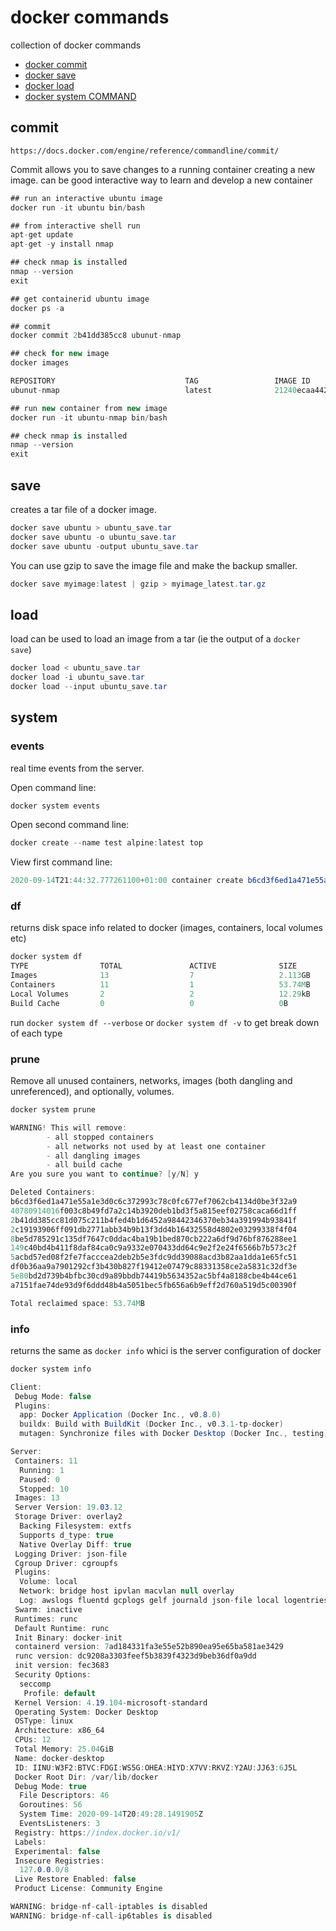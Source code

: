 # docker commands

collection of docker commands

- [docker commit](##commit)
- [docker save](##save)
- [docker load](##load)
- [docker system COMMAND](##system)

## commit

`https://docs.docker.com/engine/reference/commandline/commit/`

Commit allows you to save changes to a running container creating a new image. can be good interactive way to learn and develop a new container

``` c#
## run an interactive ubuntu image
docker run -it ubuntu bin/bash

## from interactive shell run
apt-get update
apt-get -y install nmap

## check nmap is installed
nmap --version
exit

## get containerid ubuntu image
docker ps -a

## commit
docker commit 2b41dd385cc8 ubunut-nmap

## check for new image
docker images

REPOSITORY                             TAG                 IMAGE ID            CREATED             SIZE
ubunut-nmap                            latest              21240ecaa442        27 seconds ago      128MB

## run new container from new image
docker run -it ubuntu-nmap bin/bash

## check nmap is installed
nmap --version
exit
```

## save

creates a tar file of a docker image.

``` c#
docker save ubuntu > ubuntu_save.tar
docker save ubuntu -o ubuntu_save.tar
docker save ubuntu -output ubuntu_save.tar
```

You can use gzip to save the image file and make the backup smaller.

``` c#
docker save myimage:latest | gzip > myimage_latest.tar.gz
```

## load

load can be used to load an image from a tar (ie the output of a `docker save`)

``` c#
docker load < ubuntu_save.tar
docker load -i ubuntu_save.tar
docker load --input ubuntu_save.tar
```

## system

### events

real time events from the server.

Open command line:

``` c#
docker system events
```

Open second command line:

``` c#
docker create --name test alpine:latest top
```

View first command line:

``` c#
2020-09-14T21:44:32.777261100+01:00 container create b6cd3f6ed1a471e55a1e3d0c6c372993c78c0fc677ef7062cb4134d0be3f32a9 (image=alpine, name=test)
```

### df

returns disk space info related to docker (images, containers, local volumes etc)

``` c#
docker system df
TYPE                TOTAL               ACTIVE              SIZE                RECLAIMABLE
Images              13                  7                   2.113GB             1.519GB (71%)
Containers          11                  1                   53.74MB             53.74MB (99%)
Local Volumes       2                   2                   12.29kB             0B (0%)
Build Cache         0                   0                   0B                  0B
```

run `docker system df --verbose` or `docker system df -v` to get break down of each type

### prune

Remove all unused containers, networks, images (both dangling and unreferenced), and optionally, volumes.

``` c#
docker system prune

WARNING! This will remove:
        - all stopped containers
        - all networks not used by at least one container
        - all dangling images
        - all build cache
Are you sure you want to continue? [y/N] y

Deleted Containers:
b6cd3f6ed1a471e55a1e3d0c6c372993c78c0fc677ef7062cb4134d0be3f32a9
40780914016f003c8b49fd7a2c14b3920deb1bd3f5a815eef02758caca66d1ff
2b41dd385cc81d075c211b4fed4b1d6452a98442346370eb34a391994b93841f
2c19193906ff091db2771abb34b9b13f3dd4b16432558d4802e03299338f4f04
8be5d785291c135df7647c0ddac4ba19b1bed870cb222a6df9d76bf876288ee1
149c40bd4b411f8daf84ca0c9a9332e070433dd64c9e2f2e24f6566b7b573c2f
5acbd57ed08f2fe7facccea2deb2b5e3fdc9dd39088acd3b82aa1dda1e65fc51
df0b36aa9a7901292cf3b430b827f19412e07479c88331358ce2a5831c32df3e
5e80bd2d739b4bfbc30cd9a89bbdb74419b5634352ac5bf4a8188cbe4b44ce61
a7151fae74de93d9f6ddd48b4a5051bec5fb656a6b9eff2d760a519d5c00390f

Total reclaimed space: 53.74MB
```

### info

returns the same as `docker info` whici is the server configuration of docker

``` c#
docker system info

Client:
 Debug Mode: false
 Plugins:
  app: Docker Application (Docker Inc., v0.8.0)
  buildx: Build with BuildKit (Docker Inc., v0.3.1-tp-docker)
  mutagen: Synchronize files with Docker Desktop (Docker Inc., testing)

Server:
 Containers: 11
  Running: 1
  Paused: 0
  Stopped: 10
 Images: 13
 Server Version: 19.03.12
 Storage Driver: overlay2
  Backing Filesystem: extfs
  Supports d_type: true
  Native Overlay Diff: true
 Logging Driver: json-file
 Cgroup Driver: cgroupfs
 Plugins:
  Volume: local
  Network: bridge host ipvlan macvlan null overlay
  Log: awslogs fluentd gcplogs gelf journald json-file local logentries splunk syslog
 Swarm: inactive
 Runtimes: runc
 Default Runtime: runc
 Init Binary: docker-init
 containerd version: 7ad184331fa3e55e52b890ea95e65ba581ae3429
 runc version: dc9208a3303feef5b3839f4323d9beb36df0a9dd
 init version: fec3683
 Security Options:
  seccomp
   Profile: default
 Kernel Version: 4.19.104-microsoft-standard
 Operating System: Docker Desktop
 OSType: linux
 Architecture: x86_64
 CPUs: 12
 Total Memory: 25.04GiB
 Name: docker-desktop
 ID: IINU:W3F2:BTVC:FDGI:WS5G:OHEA:HIYD:X7VV:RKVZ:Y2AU:JJ63:6J5L
 Docker Root Dir: /var/lib/docker
 Debug Mode: true
  File Descriptors: 46
  Goroutines: 56
  System Time: 2020-09-14T20:49:28.1491905Z
  EventsListeners: 3
 Registry: https://index.docker.io/v1/
 Labels:
 Experimental: false
 Insecure Registries:
  127.0.0.0/8
 Live Restore Enabled: false
 Product License: Community Engine

WARNING: bridge-nf-call-iptables is disabled
WARNING: bridge-nf-call-ip6tables is disabled
```